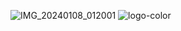 ![IMG_20240108_012001](https://github.com/RUI-com/Planet-RN/assets/139192231/b6df610b-864b-4e4f-ab0c-37f4557ba363)
![logo-color](https://github.com/RUI-com/Planet-RN/assets/139192231/5a903903-cadd-4f66-9bb8-8cb64bb10859)
